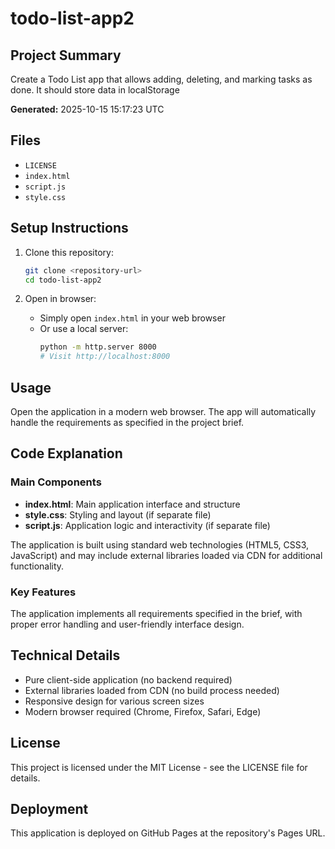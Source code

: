 # todo-list-app2

## Project Summary

Create a Todo List app that allows adding, deleting, and marking tasks as done. It should store data in localStorage

**Generated:** 2025-10-15 15:17:23 UTC

## Files

- `LICENSE`
- `index.html`
- `script.js`
- `style.css`

## Setup Instructions

1. Clone this repository:
   ```bash
   git clone <repository-url>
   cd todo-list-app2
   ```

2. Open in browser:
   - Simply open `index.html` in your web browser
   - Or use a local server:
     ```bash
     python -m http.server 8000
     # Visit http://localhost:8000
     ```

## Usage

Open the application in a modern web browser. The app will automatically handle the requirements as specified in the project brief.

## Code Explanation

### Main Components

- **index.html**: Main application interface and structure
- **style.css**: Styling and layout (if separate file)
- **script.js**: Application logic and interactivity (if separate file)

The application is built using standard web technologies (HTML5, CSS3, JavaScript) and may include external libraries loaded via CDN for additional functionality.

### Key Features

The application implements all requirements specified in the brief, with proper error handling and user-friendly interface design.

## Technical Details

- Pure client-side application (no backend required)
- External libraries loaded from CDN (no build process needed)
- Responsive design for various screen sizes
- Modern browser required (Chrome, Firefox, Safari, Edge)

## License

This project is licensed under the MIT License - see the LICENSE file for details.

## Deployment

This application is deployed on GitHub Pages at the repository's Pages URL.
